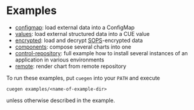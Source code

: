 # Examples

* [configmap](configmap): load external data into a ConfigMap
* [values](values): load external structured data into a CUE value
* [encrypted](encrypted): load and decrypt [SOPS][SOPS]-encrypted data
* [components](components): compose several charts into one
* [control-repository](control-repository): full example how to install several
  instances of an application in various environments
* [remote](remote): render chart from remote repository

To run these examples, put `cuegen` into your `PATH` and execute

    cuegen examples/<name-of-example-dir>

unless otherwise described in the example.

[SOPS]:   https://github.com/mozilla/sops